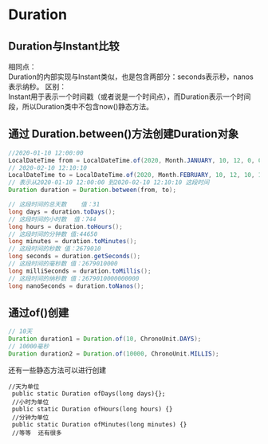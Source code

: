
# Duration
## Duration与Instant比较
相同点：  
Duration的内部实现与Instant类似，也是包含两部分：seconds表示秒，nanos表示纳秒。
区别：  
Instant用于表示一个时间戳（或者说是一个时间点），而Duration表示一个时间段，所以Duration类中不包含now()静态方法。

## 通过 Duration.between()方法创建Duration对象
```java
//2020-01-10 12:00:00
LocalDateTime from = LocalDateTime.of(2020, Month.JANUARY, 10, 12, 0, 0);   
// 2020-02-10 12:10:10
LocalDateTime to = LocalDateTime.of(2020, Month.FEBRUARY, 10, 12, 10, 10);    
// 表示从2020-01-10 12:00:00 到2020-02-10 12:10:10 这段时间
Duration duration = Duration.between(from, to);    

// 这段时间的总天数    值：31
long days = duration.toDays();
// 这段时间的小时数  值：744
long hours = duration.toHours(); 
// 这段时间的分钟数 值:44650
long minutes = duration.toMinutes(); 
// 这段时间的秒数 值：2679010
long seconds = duration.getSeconds(); 
// 这段时间的毫秒数 值：2679010000
long milliSeconds = duration.toMillis();   
// 这段时间的纳秒数 值：2679010000000000
long nanoSeconds = duration.toNanos(); 
```

## 通过of()创建
```java
// 10天  
Duration duration1 = Duration.of(10, ChronoUnit.DAYS);   
// 10000毫秒
Duration duration2 = Duration.of(10000, ChronoUnit.MILLIS);  
```
还有一些静态方法可以进行创建
```
//天为单位
 public static Duration ofDays(long days){};
 //小时为单位
 public static Duration ofHours(long hours) {}
 //分钟为单位
 public static Duration ofMinutes(long minutes) {}
 //等等  还有很多 
```